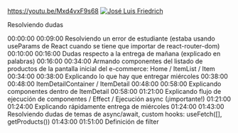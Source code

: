 
https://youtu.be/Mxd4vxF9s68
[![José Luis Friedrich](https://img.youtube.com/vi/Mxd4vxF9s68/0.jpg)](https://youtu.be/Mxd4vxF9s68)

Resolviendo dudas

00:00:00 00:09:00 Resolviendo un error de estudiante (estaba usando useParams de React cuando se tiene que importar de react-router-dom)
00:10:00 00:16:00 Dudas respecto a la entrega de mañana (explicado en palabras)
00:16:00 00:34:00 Armando componentes del listado de productos de la pantalla inicial del e-commerce: Home / ItemList / Item
00:34:00 00:38:00 Explicando lo que hay que entregar miércoles
00:38:00 00:48:00 ItemDetailContainer / ItemDetail
00:48:00 00:58:00 Explicando componentes dentro de ItemDetail
00:58:00 01:21:00 Explicando flujo de ejecución de componentes / Effect / Ejecución async (¡importante!)
01:21:00 01:24:00 Explicando rápidamente entrega de miércoles
01:24:00 01:43:00 Resolviendo dudas de temas de async/await, custom hooks: useFetch([], getProducts())
01:43:00 01:51:00 Definición de filter